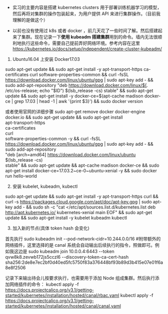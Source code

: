 * 实习的主要内容是搭建 kubernetes clusters 用于部署训练机器学习的模型，然后再将对集群的操作包装起来，为用户提供 API 来进行集群操作。（目前我理解的是做这个）

* 以前也没有使用过 k8s 或者 docker ，前几天花了一些时间了解。然后搭建起来了集群。现在记录一下**使用 kubeadm 搭建集群**用到的命令。墙内无法很顺利地执行这些命令，需要自己提前弄好网络环境。参考内容在这里 https://kubernetes.io/docs/setup/independent/create-cluster-kubeadm/


1. Ubuntu16.04 上安装 Docker17.03

sudo apt-get update && sudo apt-get install -y apt-transport-https ca-certificates curl software-properties-common && curl -fsSL https://download.docker.com/linux/ubuntu/gpg | sudo apt-key add - && sudo add-apt-repository "deb https://download.docker.com/linux/$(. /etc/os-release; echo "$ID") $(lsb_release -cs) stable" && sudo apt-get update && sudo apt-get install -y docker-ce=$(apt-cache madison docker-ce | grep 17.03 | head -1 | awk '{print $3}') && sudo docker version

或者使用官网的详细步骤
sudo apt-get remove docker docker-engine docker.io && sudo apt-get update && sudo apt-get install \
    apt-transport-https \
    ca-certificates \
    curl \
    software-properties-common -y && curl -fsSL https://download.docker.com/linux/ubuntu/gpg | sudo apt-key add - && sudo add-apt-repository \
   "deb [arch=amd64] https://download.docker.com/linux/ubuntu \
   $(lsb_release -cs) \
   stable" && sudo apt-get update && apt-cache madison docker-ce && sudo apt-get install docker-ce=17.03.2~ce-0~ubuntu-xenial -y && sudo docker run hello-world

2. 安装 kubelet, kubeadm, kubectl

sudo apt-get update && sudo apt-get install -y apt-transport-https curl && curl -s https://packages.cloud.google.com/apt/doc/apt-key.gpg | sudo apt-key add - && sudo sh -c "cat <<EOF >/etc/apt/sources.list.d/kubernetes.list
 deb http://apt.kubernetes.io/ kubernetes-xenial main
EOF" && sudo apt-get update && sudo apt-get install -y kubelet kubeadm kubectl

3. 加入新的节点(具体 token hash 会变化)

首先执行 sudo kubeadm init --pod-network-cidr=10.244.0.0/16 #附带额外的网络插件，这里选择的是 canal 
系统会自动输出后续执行的指令，照做即可。例如我这边是 sudo kubeadm join 10.0.0.4:6443 --token qvw8k8.zevwb172js5cczl6 --discovery-token-ca-cert-hash sha256:2de8e7ec2bf0d40ed5fc5750f83a376448bf93b89d3b415e07e01f6a8e8f2506

记录下来输出待会儿按要求执行，也需要用于添加 Node 组成集群。然后执行添加网络插件的命令：
kubectl apply -f https://docs.projectcalico.org/v3.1/getting-started/kubernetes/installation/hosted/canal/rbac.yaml
kubectl apply -f https://docs.projectcalico.org/v3.1/getting-started/kubernetes/installation/hosted/canal/canal.yaml
